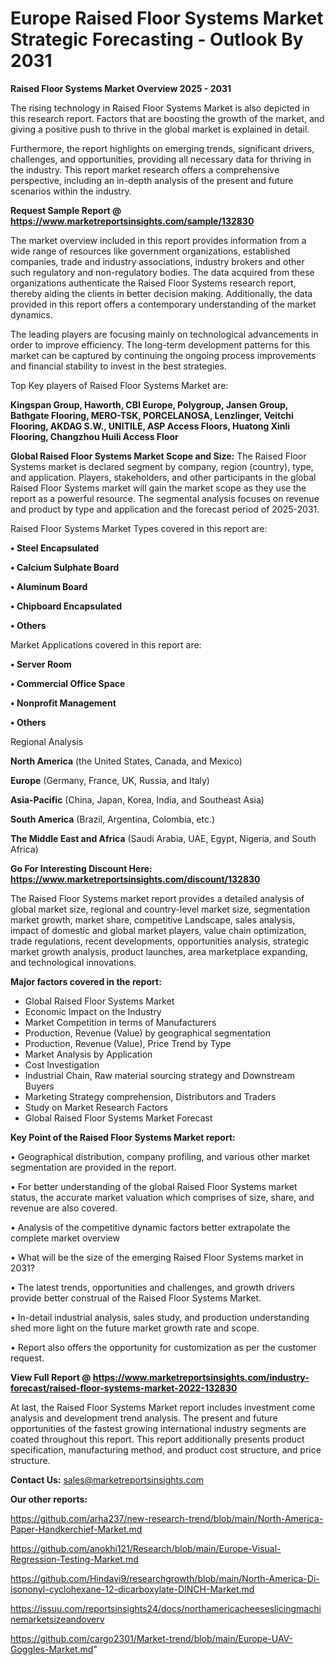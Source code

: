  # Europe Raised Floor Systems Market Strategic Forecasting - Outlook By 2031

<Strong> Raised Floor Systems Market Overview 2025 - 2031</strong>

The rising technology in Raised Floor Systems Market is also depicted in this research report. Factors that are boosting the growth of the market, and giving a positive push to thrive in the global market is explained in detail.

Furthermore, the report highlights on emerging trends, significant drivers, challenges, and opportunities, providing all necessary data for thriving in the industry. This report market research offers a comprehensive perspective, including an in-depth analysis of the present and future scenarios within the industry.

<strong>Request Sample Report @ <a href=https://www.marketreportsinsights.com/sample/132830>https://www.marketreportsinsights.com/sample/132830</a></strong>

The market overview included in this report provides information from a wide range of resources like government organizations, established companies, trade and industry associations, industry brokers and other such regulatory and non-regulatory bodies. The data acquired from these organizations authenticate the Raised Floor Systems research report, thereby aiding the clients in better decision making. Additionally, the data provided in this report offers a contemporary understanding of the market dynamics.

The leading players are focusing mainly on technological advancements in order to improve efficiency. The long-term development patterns for this market can be captured by continuing the ongoing process improvements and financial stability to invest in the best strategies.

Top Key players of Raised Floor Systems Market are:

<strong>Kingspan Group, Haworth, CBI Europe, Polygroup, Jansen Group, Bathgate Flooring, MERO-TSK, PORCELANOSA, Lenzlinger, Veitchi Flooring, AKDAG S.W., UNITILE, ASP Access Floors, Huatong Xinli Flooring, Changzhou Huili Access Floor</strong>

<strong><b>Global Raised Floor Systems Market Scope and Size:</b></strong>
The Raised Floor Systems market is declared segment by company, region (country), type, and application. Players, stakeholders, and other participants in the global Raised Floor Systems market will gain the market scope as they use the report as a powerful resource. The segmental analysis focuses on revenue and product by type and application and the forecast period of 2025-2031.

Raised Floor Systems Market Types covered in this report are:

<strong>• Steel Encapsulated

• Calcium Sulphate Board

• Aluminum Board

• Chipboard Encapsulated

• Others</strong>

Market Applications covered in this report are:

<strong>• Server Room

• Commercial Office Space

• Nonprofit Management

• Others</strong> 

Regional Analysis

<strong>North America</strong> (the United States, Canada, and Mexico)

<strong>Europe</strong> (Germany, France, UK, Russia, and Italy)

<strong>Asia-Pacific</strong> (China, Japan, Korea, India, and Southeast Asia)

<strong>South America</strong> (Brazil, Argentina, Colombia, etc.)

<strong>The Middle East and Africa</strong> (Saudi Arabia, UAE, Egypt, Nigeria, and South Africa)

<strong>Go For Interesting Discount Here: <a href=https://www.marketreportsinsights.com/discount/132830>https://www.marketreportsinsights.com/discount/132830</a></strong>

The Raised Floor Systems market report provides a detailed analysis of global market size, regional and country-level market size, segmentation market growth, market share, competitive Landscape, sales analysis, impact of domestic and global market players, value chain optimization, trade regulations, recent developments, opportunities analysis, strategic market growth analysis, product launches, area marketplace expanding, and technological innovations.

<strong><b>Major factors covered in the report:</b></strong>
<ul>
  <li>Global Raised Floor Systems Market </li>
  <li>Economic Impact on the Industry</li>
  <li>Market Competition in terms of Manufacturers</li>
  <li>Production, Revenue (Value) by geographical segmentation</li>
  <li>Production, Revenue (Value), Price Trend by Type</li>
  <li>Market Analysis by Application</li>
  <li>Cost Investigation</li>
  <li>Industrial Chain, Raw material sourcing strategy and Downstream Buyers</li>
  <li>Marketing Strategy comprehension, Distributors and Traders</li>
  <li>Study on Market Research Factors</li>
  <li>Global Raised Floor Systems Market Forecast</li>
</ul>

<strong><b>Key Point of the Raised Floor Systems Market report:</b></strong>

• Geographical distribution, company profiling, and various other market segmentation are provided in the report.

• For better understanding of the global Raised Floor Systems market status, the accurate market valuation which comprises of size, share, and revenue are also covered.

• Analysis of the competitive dynamic factors better extrapolate the complete market overview

• What will be the size of the emerging Raised Floor Systems market in 2031?

• The latest trends, opportunities and challenges, and growth drivers provide better construal of the Raised Floor Systems Market.

• In-detail industrial analysis, sales study, and production understanding shed more light on the future market growth rate and scope.

• Report also offers the opportunity for customization as per the customer request.

<strong><b>View Full Report @ <a href=https://www.marketreportsinsights.com/industry-forecast/raised-floor-systems-market-2022-132830>https://www.marketreportsinsights.com/industry-forecast/raised-floor-systems-market-2022-132830</a></b></strong>


At last, the Raised Floor Systems Market report includes investment come analysis and development trend analysis. The present and future opportunities of the fastest growing international industry segments are coated throughout this report. This report additionally presents product specification, manufacturing method, and product cost structure, and price structure.

<strong>Contact Us:</strong>
sales@marketreportsinsights.com

<strong>Our other reports:</strong>

<a href=https://github.com/arha237/new-research-trend/blob/main/North-America-Paper-Handkerchief-Market.md>https://github.com/arha237/new-research-trend/blob/main/North-America-Paper-Handkerchief-Market.md</a>

<a href=https://github.com/anokhi121/Research/blob/main/Europe-Visual-Regression-Testing-Market.md>https://github.com/anokhi121/Research/blob/main/Europe-Visual-Regression-Testing-Market.md</a>

<a href=https://github.com/Hindavi9/researchgrowth/blob/main/North-America-Di-isononyl-cyclohexane-12-dicarboxylate-DINCH-Market.md>https://github.com/Hindavi9/researchgrowth/blob/main/North-America-Di-isononyl-cyclohexane-12-dicarboxylate-DINCH-Market.md</a>

<a href=https://issuu.com/reportsinsights24/docs/northamericacheeseslicingmachinemarketsizeandoverv>https://issuu.com/reportsinsights24/docs/northamericacheeseslicingmachinemarketsizeandoverv</a>

<a href=https://github.com/cargo2301/Market-trend/blob/main/Europe-UAV-Goggles-Market.md>https://github.com/cargo2301/Market-trend/blob/main/Europe-UAV-Goggles-Market.md</a>"
